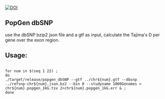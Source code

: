 [![DOI](https://zenodo.org/badge/DOI/10.5281/zenodo.14367749.svg)](https://doi.org/10.5281/zenodo.14367749)

## PopGen dbSNP

use the dbSNP bzip2 json file and a gtf as input, calculate the Tajima's D per gene over the exon region.


## Usage:

<code>
for num in $(seq 1 22) ; 
do 
./target/release/popgen_dbSNP --gtf ../chr${num}.gtf --dbsnp ../refsnp-chr${num}.json.bz2 --bin 0 --studyname 1000Genomes > chr${num}.popgen_1kG.tsv 2>chr${num}.popgen_1kG.err & ; 
done
</code>
